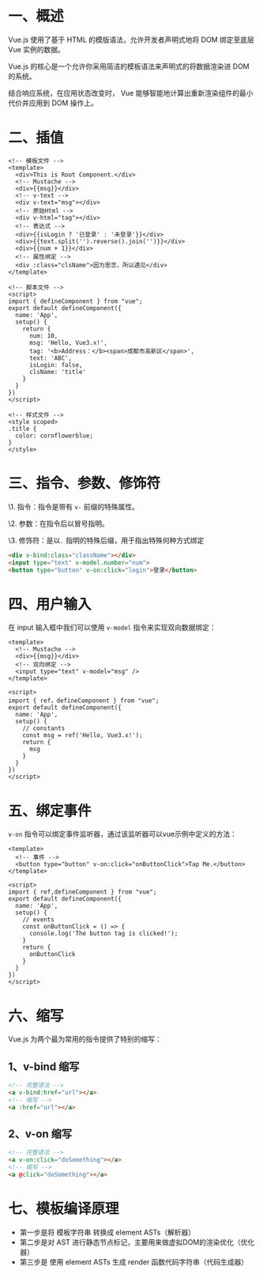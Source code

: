 # 一、概述

Vue.js 使用了基于 HTML 的模版语法，允许开发者声明式地将 DOM 绑定至底层 Vue 实例的数据。

Vue.js 的核心是一个允许你采用简洁的模板语法来声明式的将数据渲染进 DOM 的系统。

结合响应系统，在应用状态改变时， Vue 能够智能地计算出重新渲染组件的最小代价并应用到 DOM 操作上。

# 二、插值

```vue
<!-- 模板文件 -->
<template>
  <div>This is Root Component.</div>
  <!-- Mustache -->
  <div>{{msg}}</div>
  <!-- v-text -->
  <div v-text="msg"></div>
  <!-- 原始Html -->
  <div v-html="tag"></div>
  <!-- 表达式 -->
  <div>{{isLogin ? '已登录' : '未登录'}}</div>
  <div>{{text.split('').reverse().join('')}}</div>
  <div>{{num + 1}}</div>
  <!-- 属性绑定 -->
  <div :class="clsName">因为思念，所以遇见</div>
</template>

<!-- 脚本文件 -->
<script>
import { defineComponent } from "vue";
export default defineComponent({
  name: 'App',
  setup() {
    return {
      num: 10,
      msg: 'Hello, Vue3.x!',
      tag: '<b>Address：</b><span>成都市高新区</span>',
      text: 'ABC',
      isLogin: false,
      clsName: 'title'
    }
  }
})
</script>

<!-- 样式文件 -->
<style scoped>
.title {
  color: cornflowerblue;
}
</style>
```

# 三、指令、参数、修饰符

\1. 指令：指令是带有 `v-` 前缀的特殊属性。

\2. 参数：在指令后以冒号指明。

\3. 修饰符：是以`.` 指明的特殊后缀，用于指出特殊何种方式绑定

```html
<div v-bind:class="className"></div>
<input type="text" v-model.number="num">
<button type="button" v-on:click="login">登录</button>
```

# 四、用户输入

在 input 输入框中我们可以使用 `v-model` 指令来实现双向数据绑定：

```vue
<template>
  <!-- Mustache -->
  <div>{{msg}}</div>
  <!-- 双向绑定 -->
  <input type="text" v-model="msg" />
</template>

<script>
import { ref，defineComponent } from "vue";
export default defineComponent({
  name: 'App',
  setup() {
    // constants
    const msg = ref('Hello, Vue3.x!');
    return {
      msg
    }
  }
})
</script>
```

# 五、绑定事件

`v-on` 指令可以绑定事件监听器，通过该监听器可以vue示例中定义的方法：

```vue
<template>
  <!-- 事件 -->
  <button type="button" v-on:click="onButtonClick">Tap Me.</button>
</template>

<script>
import { ref,defineComponent } from "vue";
export default defineComponent({
  name: 'App',
  setup() {
    // events
    const onButtonClick = () => {
      console.log('The button tag is clicked!');
    }
    return {
      onButtonClick
    }
  }
})
</script>
```

# 六、缩写

Vue.js 为两个最为常用的指令提供了特别的缩写：

## 1、v-bind 缩写

```html
<!-- 完整语法 -->
<a v-bind:href="url"></a>
<!-- 缩写 -->
<a :href="url"></a>
```

## 2、v-on 缩写

```html
<!-- 完整语法 -->
<a v-on:click="doSomething"></a>
<!-- 缩写 -->
<a @click="doSomething"></a>
```

# 七、模板编译原理

- 第一步是将 模板字符串 转换成 element ASTs（解析器）
- 第二步是对 AST 进行静态节点标记，主要用来做虚拟DOM的渲染优化（优化器）
- 第三步是 使用 element ASTs 生成 render 函数代码字符串（代码生成器）









